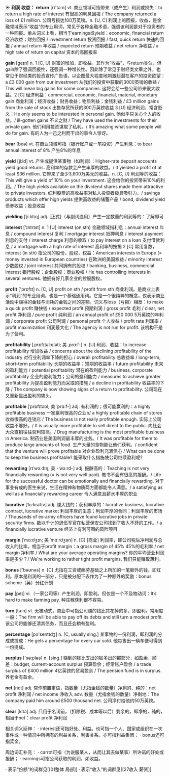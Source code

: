 ☀ <span class="category">**利润 收益：**</span>
<span class="vocabulary">**return**</span> [rɪ'tə:n] 
<span class="definition">vt. 商业领域可指带来（或产生）利润或损失：</span>to return a high rate of interest 有很高的利息回报 / The company returned a loss of £1 million. 公司亏损达100万英镑。<span class="definition">n. [U, C] 利润上的回报，收益，是金融领域表示“收益”的专业用词，常见于各种金融术语，强调该利润是对于投资者的一种回报。单从词义上看，相当于earnings或yield：</span>economic, financial return 经济收益；财务回报 / investment return 投资回报 / fast, quick return 快速的回报 / annual return 年收益 / expected return 预期收益 / net return 净收益 / a high rate of return on capital 资本的高回报率

<span class="vocabulary">**gain**</span> [ɡeɪn] 
<span class="definition">n. 1 [C, U] 财富的增加，即收益。其作为“收益”，与return类似，但gain除了强调回报性，还强调一种增长性。因此除了常见于财经类文章之外，也常见于财经类的投资宣传广告语，以企图最大程度地刺激起潜在客户的投资欲望：</span>a £3 000 gain from our investment 从我们的投资中获取的3000英镑的收益 / This will mean big gains for some companies. 这将会给一些公司带来很大收益。<span class="definition">2 [C] 经济利益：</span>commercial, economic, financial, material, monetary gain 商业利润；经济收益；财务收益；物质利益；金钱利益 / £3 million gains from the sale of stock 出售存货所获的300万英镑收益 <span class="definition">3 [U] 经济利润，常含贬义：</span>He only seems to be interested in personal gain. 他似乎只关心个人的收益。/ ill-gotten gains 不义之财 / They have used the investments for their private gain. 他们利用投资谋取了私利。/ It’s amazing what some people will do for gain. 有的人为一己之利而干出的事令人惊讶。

<span class="vocabulary">**bear**</span> [beə] 
<span class="definition">vt. 在商业领域可指（银行账户或一笔投资）产生利息：</span>to bear annual interest of 8% 产生8%的年息
           
<span class="vocabulary">**yield**</span> [ji:ld]
<span class="definition">vt. 产生或提供某事物（如利润）：</span>Higher-rate deposit accounts yield good returns. 高利率的存款会产生丰厚的收益。/ It yielded a profit of at least $36 million. 它带来了至少3,600万美元的收益。<span class="definition">n. [C, U] 利润等的收益：</span>This will give a yield of 10% on your investment. 这会给你的投资带来10%的利润。/ The high yields available on the dividend shares made them attractive to private investors. 红利股票的高收益率对私人投资者极具吸引力。/ savings products which offer high yields 提供高收益的储蓄产品 / bond, dividend yield 债券收益；股息收益
           
<span class="vocabulary">**yielding**</span> [ˈji:ldɪŋ]
<span class="definition">adj. [正式]（与副词连用）产生一定数量的利润等的：</span>了解即可

<span class="vocabulary">**interest**</span> ['ɪntrɪst] 
<span class="definition">n. 1 [U] interest (on sth) 金融领域指利息：</span>annual interest 年息 / compound interest 复利 / mortgage interest 抵押利息 / interest payment 利息的支付 / interest charge 利息的收取 / to pay interest on a loan 支付借款利息 / a mortgage with a high rate of interest 高利率的按揭 <span class="definition">2 [C] 常用复数，interest (in sth) 指公司的股份，股权，权益：</span>American interests in Europe (= money invested in European countries) 在欧洲的美国权益 / minority interest 少数股权 / joint interest 共同拥有的股权 / banking, business, commercial interest 银行股权；企业股权；商业股权 / He has controlling interests in several ventures. 他拥有好几家企业的控股股权。

<span class="vocabulary">**profit**</span> ['prɒfɪt] 
<span class="definition">n. [C, U] profit on sth / profit from sth 商业利润。是商业上表示“利润”的专业用词，也是一个基础通用词。它是一个很纯粹的概念，仅表示商业活动中赚得的金钱与消耗的金钱之间的差额。词义与loss（亏损）相反：</span>to make a quick profit 赚快钱 / expected profit 预期利润 / gross profit 毛利 / clear, net profit 净利润 / pure profit 纯利润 / an annual profit of £50 000 5万英镑的年利润 / corporate profit 公司利润 / personal profit 个人收益 / profit rate 利润率 / profit maximization 利润最大化 / The agency is not run for profit. 该机构不是为了营利。
                      
<span class="vocabulary">**profitability**</span> [ˌprɒfɪtəˈbɪləti; 美 ˌprɑ:f-]
<span class="definition">n. [U] 利润、收益：</span>to increase profitability 增加收益 / concerns about the declining profitability of the industry 对行业利润率下降的担心 / overall profitability 总收益率 / long-term, short-term profitability 长期的收益率；短期的收益率 / future profitability 未来的盈利能力 / potential profitability 潜在的盈利能力 / business, corporate profitability 企业的盈利能力；公司的盈利能力 / measures to achieve greater profitability 为提高盈利能力而采取的措施 / a decline in profitability 收益率的下降 / The company is now showing signs of a return to profitability. 公司现在又重新显出盈利的势头。
           
<span class="vocabulary">**profitable**</span> [ˈprɒfɪtəbl; 美 ˈprɑ:f-]
<span class="definition">adj. 有利润的；很可能赢利的：</span>a highly profitable business 一家赢利很高的企业b/ a highly profitable chain of stores 收益很高的连锁店 / The business is not really profitable enough. 实际上公司收益不够好。/ It is usually more profitable to sell direct to the public. 向社会大众直销往往获利较高。/ Drug manufacturing is the most profitable business in America. 制药业是美国利润最丰厚的业务。/ It was profitable for them to produce large amounts of food. 生产大量的食物能让他们获利。/ confident that the venture will prove profitable 对企业盈利充满信心 / What can be done to keep the business profitable? 能采取什么措施使公司继续盈利呢?      
    
<span class="vocabulary">**rewarding**</span> [rɪˈwɔ:dɪŋ; 美 -ˈwɔ:rd-]
<span class="definition">adj. 报酬高的：</span>Teaching is not very financially rewarding (= is not very well paid). 教书不会有很高的报酬。/ Life for the successful doctor can be emotionally and financially rewarding. 对于事业有成的医生来说，生活在精神和物质两方面都能令人满意。/ a satisfying as well as a financially rewarding career 令人满意且薪水丰厚的职业

<span class="vocabulary">**lucrative**</span> [ˈlu:krətɪv]
<span class="definition">adj. 赚大钱的；获利丰厚的：</span>lucrative business, lucrative contract, lucrative market 利润丰厚的生意；利润丰厚的合同；利润丰厚的市场 / Thousands of ex-army officers have found lucrative jobs in private security firms. 数以千计的退伍军官在私营保安公司找到了收入不菲的工作。/ a financially lucrative venture 经济上有利可图的风险项目

<span class="vocabulary">**margin**</span> [ˈmɑ:dʒɪn; 美 ˈmɑ:rdʒən]
<span class="definition">n. [C] [商业] 利润率，即公司税后净利润与总收入的比率。相当于profit margin：</span>a gross margin of 45% 45%的毛利率 / net margin 净利率 / What are your average operating margins? 你的平均营业利润率是多少？/ We're working to rather tight profit margins. 我们只能赚取薄利。
 
<span class="vocabulary">**bonus**</span> ['bəʊnəs] 
<span class="definition">n. [C] 尤指在工资或酬劳基础之上所加的一笔额外的钱，即红利。原本是利润的一部分，只是被分配下去作为了一种额外的奖励：</span>bonus scheme（英）分红计划

<span class="vocabulary">**pay**</span> [peɪ] 
<span class="definition">vi.（一家公司等）产生利润，即盈利。但仅是一个不及物动词：</span>It’s hard to make farming pay. 种庄稼获利很不容易。

<span class="vocabulary">**turn**</span> [tə:n] 
<span class="definition">vt. 无被动式，商业中可指公司赚的钱比其花掉的多，即盈利。常用度一般：</span>The firm will be able to pay off its debts and still turn a modest profit. 该公司将能够还清其债务，而且还会稍有盈利。

<span class="vocabulary">**percentage**</span> [pə'sentɪdӡ] 
<span class="definition">n. [C, usually sing.] 某事物的一份利润，即利润的分成或提成：</span>He gets a percentage for every car sold. 他每售出一辆车便可得到一份提成。

<span class="vocabulary">**surplus**</span> ['sə:pləs] 
<span class="definition">n. [sing.] 赚到的钱比支出的钱多出的那部分，如盈余，顺差：</span>budget, current-account surplus 预算盈余；经常账户盈余 / a trade surplus of £400 million 4亿英镑的贸易盈余 / The pension fund is in surplus. 养老金有盈余。

<span class="vocabulary">**net**</span> [net] 
<span class="definition">adj. 常作前置定语，指数量（尤指金钱的数量）净剩的、纯的：</span>net profit 净利润 / net income 净收入 <span class="definition">adv. 数量（尤指金钱的数量）净剩地：</span>The company paid him around £500 thousand net. 公司净付给他约50万英镑。

<span class="vocabulary">**clear**</span> [klɪə] 
<span class="definition">adj. 只用于名词前，（扣除税、成本等以后）剩余的，即净的，纯的，相当于net：</span>clear profit 净利润

相关词义延伸：
· interest还可指好处、利益。也可指一个人、国家或组织在一次事件或一种情况中所拥有的利益关系，利害关系。亦可指利益集团；
· bonus还可指奖金。

周边词汇补充：
· carrot可指（为说服某人，从而让其去做某事）所许诺的好处或报酬；
· earnings可指公司获取的利润，如收益。

· 表示“份额”的词群见[[01整体 局部]]
· 表示“收入”的词群见[[27收入 薪资]]
